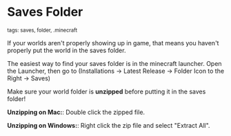 # Saves Folder
<sup>tags: saves, folder, .minecraft</sup>

If your worlds aren't properly showing up in game, that means you haven't properly put the world in the saves folder.

The easiest way to find your saves folder is in the minecraft launcher.
Open the Launcher, then go to (Installations -> Latest Release -> Folder Icon to the Right -> Saves)

Make sure your world folder is __**unzipped**__ before putting it in the saves folder!

**__Unzipping on Mac:__**:
Double click the zipped file.

**__Unzipping on Windows:__**:
Right click the zip file and select "Extract All".
